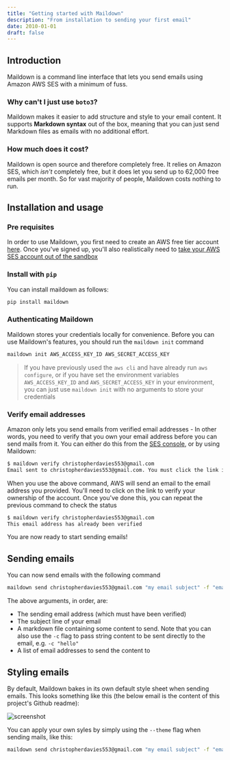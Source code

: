 ```yaml
---
title: "Getting started with Maildown"
description: "From installation to sending your first email"
date: 2010-01-01
draft: false
---
```


## Introduction

Maildown is a command line interface that lets you send emails using 
Amazon AWS SES with a minimum of fuss.

### Why can't I just use `boto3`?

Maildown makes it easier to add structure and style to your email 
content. It supports **Markdown syntax** out of the box, meaning that 
you can just send Markdown files as emails with no additional effort.

### How much does it cost?

Maildown is open source and therefore completely free. It relies on 
Amazon SES, which *isn't* completely free, but it does let you send up 
to 62,000 free emails per month. So for vast majority of people, 
Maildown costs nothing to run.

## Installation and usage

### Pre requisites

In order to use Maildown, you first need to create an AWS free tier 
account [here](https://aws.amazon.com). Once you've signed up, you'll 
also realistically need to [take your AWS SES account out of the sandbox](https://docs.aws.amazon.com/ses/latest/DeveloperGuide/request-production-access.html)

### Install with `pip`

You can install maildown as follows:
```bash
pip install maildown
```

### Authenticating Maildown

Maildown stores your credentials locally for convenience. Before you can
use Maildown's features, you should run the `maildown init` command

```bash
maildown init AWS_ACCESS_KEY_ID AWS_SECRET_ACCESS_KEY
```

> If you have previously used the `aws cli` and have already run 
`aws configure`, or if you have set the environment variables 
`AWS_ACCESS_KEY_ID` and `AWS_SECRET_ACCESS_KEY` in your environment, 
you can just use `maildown init` with no arguments to store your 
credentials

### Verify email addresses

Amazon only lets you send emails from verified email addresses - In 
other words, you need to verify that you own your email address before 
you can send mails from it. You can either do this from the 
[SES console](https://console.aws.amazon.com/ses/home), or by using 
Maildown:

```bash
$ maildown verify christopherdavies553@gmail.com
Email sent to christopherdavies553@gmail.com. You must click the link in this email to verify ownership before you can send any emails
```

When you use the above command, AWS will send an email to the email 
address you provided. You'll need to click on the link to verify your 
ownership of the account. Once you've done this, you can repeat the 
previous command to check the status

```bash
$ maildown verify christopherdavies553@gmail.com
This email address has already been verified
```

You are now ready to start sending emails!

## Sending emails

You can now send emails with the following command
```bash
maildown send christopherdavies553@gmail.com "my email subject" -f "email.md" recipient1@gmail.com recipient2@gmail.com
```
The above arguments, in order, are:

- The sending email address (which must have been verified)
- The subject line of your email
- A markdown file containing some content to send. Note that you can 
  also use the `-c` flag to pass string content to be sent directly to 
  the email, e.g. `-c "hello"`
- A list of email addresses to send the content to

## Styling emails

By default, Maildown bakes in its own default style sheet when sending 
emails. This looks something like this (the below email is the content 
of this project's Github readme):

![screenshot](https://raw.githubusercontent.com/chris104957/maildown/master/Screen%20Shot%202019-05-08%20at%2023.26.45.png)

You can apply your own syles by simply using the `--theme` flag when 
sending mails, like this:

```bash
maildown send christopherdavies553@gmail.com "my email subject" -f "email.md" --theme "my-style.css" recipient1@gmail.com recipient2@gmail.com
```


